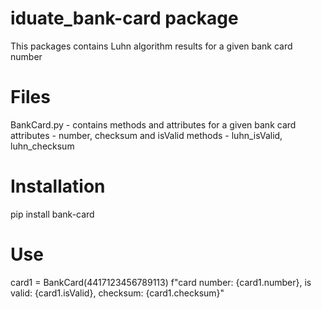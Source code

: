 # iduate_bank-card package

This packages contains Luhn algorithm results for a given bank card number

# Files

BankCard.py - contains methods and attributes for a given bank card
attributes - number, checksum and isValid
methods - luhn_isValid, luhn_checksum

# Installation

pip install bank-card

# Use

card1 = BankCard(4417123456789113)
f"card number: {card1.number}, is valid: {card1.isValid}, checksum: {card1.checksum}"

